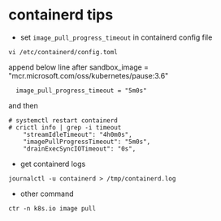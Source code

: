 # containerd tips
 - set `image_pull_progress_timeout` in containerd config file

 `vi /etc/containerd/config.toml`
 
append below line after sandbox_image = "mcr.microsoft.com/oss/kubernetes/pause:3.6"
```
  image_pull_progress_timeout = "5m0s"
```

and then
```console
# systemctl restart containerd
# crictl info | grep -i timeout
    "streamIdleTimeout": "4h0m0s",
    "imagePullProgressTimeout": "5m0s",
    "drainExecSyncIOTimeout": "0s",
```

 - get containerd logs
```
journalctl -u containerd > /tmp/containerd.log
```


 - other command
```
ctr -n k8s.io image pull
```
